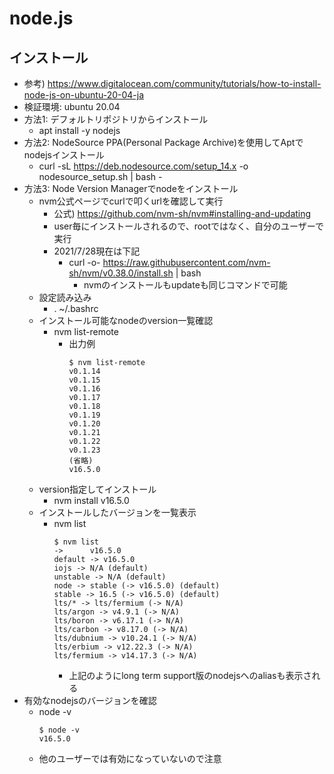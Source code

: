 # node.js

## インストール

* 参考) https://www.digitalocean.com/community/tutorials/how-to-install-node-js-on-ubuntu-20-04-ja
* 検証環境: ubuntu 20.04
* 方法1: デフォルトリポジトリからインストール
  * apt install -y nodejs
* 方法2: NodeSource PPA(Personal Package Archive)を使用してAptでnodejsインストール
  * curl -sL https://deb.nodesource.com/setup_14.x -o nodesource_setup.sh | bash -
* 方法3: Node Version Managerでnodeをインストール
  * nvm公式ページでcurlで叩くurlを確認して実行
    * 公式) https://github.com/nvm-sh/nvm#installing-and-updating
    * user毎にインストールされるので、rootではなく、自分のユーザーで実行
    * 2021/7/28現在は下記
      * curl -o- https://raw.githubusercontent.com/nvm-sh/nvm/v0.38.0/install.sh | bash
        * nvmのインストールもupdateも同じコマンドで可能
  * 設定読み込み
    * . ~/.bashrc
  * インストール可能なnodeのversion一覧確認
    * nvm list-remote
      * 出力例
        ```
        $ nvm list-remote
        v0.1.14
        v0.1.15
        v0.1.16
        v0.1.17
        v0.1.18
        v0.1.19
        v0.1.20
        v0.1.21
        v0.1.22
        v0.1.23
        (省略)
        v16.5.0
        ```
  * version指定してインストール
    * nvm install v16.5.0
  * インストールしたバージョンを一覧表示
    * nvm list
      ```
      $ nvm list
      ->      v16.5.0
      default -> v16.5.0
      iojs -> N/A (default)
      unstable -> N/A (default)
      node -> stable (-> v16.5.0) (default)
      stable -> 16.5 (-> v16.5.0) (default)
      lts/* -> lts/fermium (-> N/A)
      lts/argon -> v4.9.1 (-> N/A)
      lts/boron -> v6.17.1 (-> N/A)
      lts/carbon -> v8.17.0 (-> N/A)
      lts/dubnium -> v10.24.1 (-> N/A)
      lts/erbium -> v12.22.3 (-> N/A)
      lts/fermium -> v14.17.3 (-> N/A)
      ```
      * 上記のようにlong term support版のnodejsへのaliasも表示される
* 有効なnodejsのバージョンを確認
  * node -v
    ```
    $ node -v
    v16.5.0
    ````
  * 他のユーザーでは有効になっていないので注意